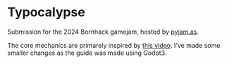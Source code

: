 # Typocalypse
Submission for the 2024 Bornhack gamejam, hosted by [pyjam.as](pyjam.as).

The core mechanics are primarely inspired by [this video](https://www.youtube.com/watch?v=qRPI_c9qI1o).
I've made some smaller changes as the guide was made using Godot3.
